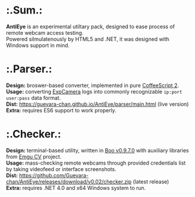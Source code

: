# :.Sum.:
__AntiEye__ is an experimental utiltary pack, designed to ease process of remote webcam access testing.  
Powered silmulatenously by HTML5 and .NET, it was designed with Windows support in mind.

# :.Parser.:
__Design:__ broswer-based converter, implemented in pure [CoffeeScript 2](https://coffeescript.org/v2/).  
__Usage:__ converting [ExpCamera](https://github.com/d38k8/expcamera) logs into commonly recognizable `ip:port user:pass` data format.  
__Dist:__ https://guevara-chan.github.io/AntiEye/parser/main.html (live version)  
__Extra:__ requires ES6 support to work properly.

# :.Checker.:
__Design:__ terminal-based utility, written in [Boo v0.9.7.0](https://github.com/boo-lang/boo) with auxiliary libraries from [Emgu CV](www.emgu.com) project.  
__Usage:__ mass-checking remote webcams through provided credentials list by taking videofeed or interface screenshots.  
__Dist:__ https://github.com/Guevara-chan/AntiEye/releases/download/v0.02/checker.zip (latest release)  
__Extra:__ requires .NET 4.0 and x64 Windows system to run.
